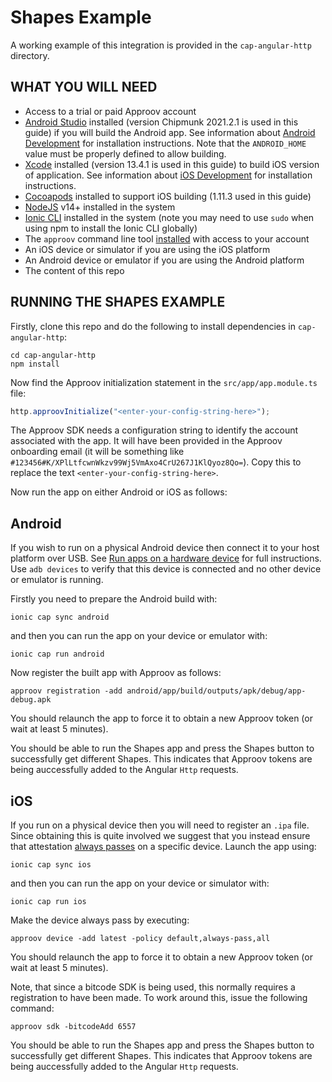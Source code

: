 # Shapes Example

A working example of this integration is provided in the `cap-angular-http` directory.

## WHAT YOU WILL NEED
* Access to a trial or paid Approov account
* [Android Studio](https://developer.android.com/studio) installed (version Chipmunk 2021.2.1 is used in this guide) if you will build the Android app. See information about [Android Development](https://ionicframework.com/docs/developing/android) for installation instructions. Note that the `ANDROID_HOME` value must be properly defined to allow building.
* [Xcode](https://developer.apple.com/xcode/) installed (version 13.4.1 is used in this guide) to build iOS version of application. See information about [iOS Development](https://ionicframework.com/docs/developing/ios) for installation instructions.
* [Cocoapods](https://cocoapods.org) installed to support iOS building (1.11.3 used in this guide)
* [NodeJS](https://nodejs.org/en/) v14+ installed in the system
* [Ionic CLI](https://ionicframework.com/docs/intro/cli) installed in the system (note you may need to use `sudo` when using npm to install the Ionic CLI globally)
* The `approov` command line tool [installed](https://approov.io/docs/latest/approov-installation/) with access to your account
* An iOS device or simulator if you are using the iOS platform
* An Android device or emulator if you are using the Android platform
* The content of this repo

## RUNNING THE SHAPES EXAMPLE

Firstly, clone this repo and do the following to install dependencies in `cap-angular-http`:

```
cd cap-angular-http
npm install
```

Now find the Approov initialization statement in the `src/app/app.module.ts` file:

```Typescript
http.approovInitialize("<enter-your-config-string-here>");
```
The Approov SDK needs a configuration string to identify the account associated with the app. It will have been provided in the Approov onboarding email (it will be something like `#123456#K/XPlLtfcwnWkzv99Wj5VmAxo4CrU267J1KlQyoz8Qo=`). Copy this to replace the text `<enter-your-config-string-here>`.

Now run the app on either Android or iOS as follows:

## Android

If you wish to run on a physical Android device then connect it to your host platform over USB. See [Run apps on a hardware device](https://developer.android.com/studio/run/device) for full instructions. Use `adb devices` to verify that this device is connected and no other device or emulator is running.

Firstly you need to prepare the Android build with:

```
ionic cap sync android
```

and then you can run the app on your device or emulator with:

```
ionic cap run android
```

Now register the built app with Approov as follows:

```
approov registration -add android/app/build/outputs/apk/debug/app-debug.apk
```

You should relaunch the app to force it to obtain a new Approov token (or wait at least 5 minutes).

You should be able to run the Shapes app and press the Shapes button to successfully get different Shapes. This indicates that Approov tokens are being auccessfully added to the Angular `Http` requests.

## iOS

If you run on a physical device then you will need to register an `.ipa` file. Since obtaining this is quite involved we suggest that you instead ensure that attestation [always passes](https://approov.io/docs/latest/approov-usage-documentation/#adding-a-device-security-policy) on a specific device. Launch the app using:

```
ionic cap sync ios
```

and then you can run the app on your device or simulator with:

```
ionic cap run ios
```

Make the device always pass by executing:

```
approov device -add latest -policy default,always-pass,all
```

You should relaunch the app to force it to obtain a new Approov token (or wait at least 5 minutes).

Note, that since a bitcode SDK is being used, this normally requires a registration to have been made. To work around this, issue the following command:

```
approov sdk -bitcodeAdd 6557
```

You should be able to run the Shapes app and press the Shapes button to successfully get different Shapes. This indicates that Approov tokens are being auccessfully added to the Angular `Http` requests.
